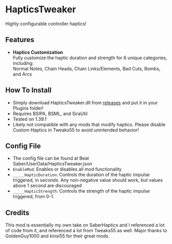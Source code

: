# HapticsTweaker

Highly configurable controller haptics!

## Features
- **Haptics Customization**  
Fully customize the haptic duration and strength for 6 unique categories, including:   
Normal Notes, Chain Heads, Chain Links/Elements, Bad Cuts, Bombs, and Arcs

## How To Install
- Simply download HapticsTweaker.dll from [releases](https://github.com/BlqzingIce/HapticsTweaker/releases) and put it in your Plugins folder!
- Requires BSIPA, BSML, and SiraUtil
- Tested on 1.39.1
- Likely not compatible with any mods that modify haptics. Please disable Custom Haptics in Tweaks55 to avoid unintended behavior!

## Config File
- The config file can be found at Beat Saber/UserData/HapticsTweaker.json
- `EnableMod`: Enables or disables all mod functionality
- `_____HapticDuration`: Controls the duration of the haptic impulse triggered, in seconds. Any non-negative value should work, but values above 1 second are discouraged
- `_____HapticStrength`: Controls the strength of the haptic impulse triggered, from 0-1.

## Credits
This mod is essentially my own take on SaberHaptics and I referenced a lot of code from it, and referenced a lot from Tweaks55 as well. Major thanks to GoldenGuy1000 and kinsi55 for their great mods.
